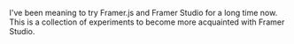 I've been meaning to try Framer.js and Framer Studio for a long time now. This is a collection of experiments to become more acquainted with Framer Studio.